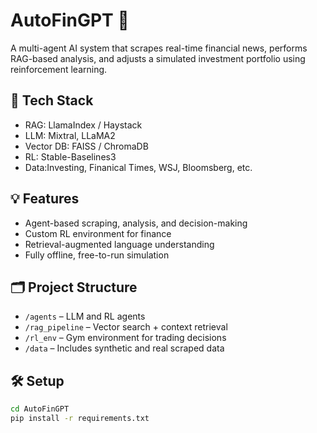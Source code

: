 # AutoFinGPT 🚀

A multi-agent AI system that scrapes real-time financial news, performs RAG-based analysis, and adjusts a simulated investment portfolio using reinforcement learning.

## 🔧 Tech Stack
- RAG: LlamaIndex / Haystack
- LLM: Mixtral, LLaMA2
- Vector DB: FAISS / ChromaDB
- RL: Stable-Baselines3
- Data:Investing, Finanical Times, WSJ, Bloomsberg, etc.

## 💡 Features
- Agent-based scraping, analysis, and decision-making
- Custom RL environment for finance
- Retrieval-augmented language understanding
- Fully offline, free-to-run simulation

## 🗂️ Project Structure
- `/agents` – LLM and RL agents
- `/rag_pipeline` – Vector search + context retrieval
- `/rl_env` – Gym environment for trading decisions
- `/data` – Includes synthetic and real scraped data

## 🛠️ Setup

```bash
cd AutoFinGPT
pip install -r requirements.txt
